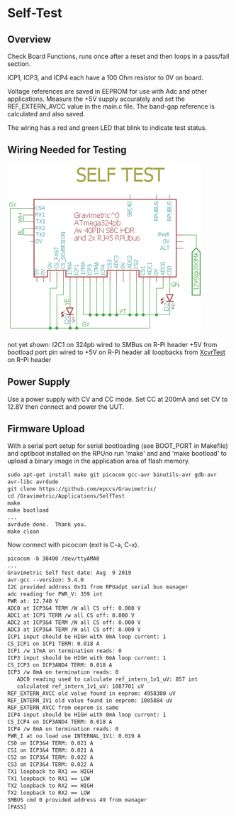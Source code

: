 # Self-Test

## Overview

Check Board Functions, runs once after a reset and then loops in a pass/fail section.

ICP1, ICP3, and ICP4 each have a 100 Ohm resistor to 0V on board.

Voltage references are saved in EEPROM for use with Adc and other applications. Measure the +5V supply accurately and set the REF_EXTERN_AVCC value in the main.c file. The band-gap reference is calculated and also saved.

The wiring has a red and green LED that blink to indicate test status.

## Wiring Needed for Testing

![Wiring](./Setup/SelfTestWiring.png)

not yet shown:
I2C1 on 324pb wired to SMBus on R-Pi header
+5V from bootload port pin wired to +5V on R-Pi header
all loopbacks from [XcvrTest] on R-Pi header

[XcvrTest]: https://github.com/epccs/RPUno/tree/master/XcvrTest


## Power Supply

Use a power supply with CV and CC mode. Set CC at 200mA and set CV to 12.8V then connect and power the UUT.


## Firmware Upload

With a serial port setup for serial bootloading (see BOOT_PORT in Makefile) and optiboot installed on the RPUno run 'make' and and 'make bootload' to upload a binary image in the application area of flash memory.


``` 
sudo apt-get install make git picocom gcc-avr binutils-avr gdb-avr avr-libc avrdude
git clone https://github.com/epccs/Gravimetric/
cd /Gravimetric/Applications/SelfTest
make
make bootload
...
avrdude done.  Thank you.
make clean
``` 

Now connect with picocom (exit is C-a, C-x). 

``` 
picocom -b 38400 /dev/ttyAMA0
...
Gravimetric Self Test date: Aug  9 2019
avr-gcc --version: 5.4.0
I2C provided address 0x31 from RPUadpt serial bus manager
adc reading for PWR_V: 359 int
PWR at: 12.740 V
ADC0 at ICP3&4 TERM /W all CS off: 0.000 V
ADC1 at ICP1 TERM /w all CS off: 0.000 V
ADC2 at ICP3&4 TERM /W all CS off: 0.000 V
ADC3 at ICP3&4 TERM /W all CS off: 0.000 V
ICP1 input should be HIGH with 0mA loop current: 1
CS_ICP1 on ICP1 TERM: 0.018 A
ICP1 /w 17mA on termination reads: 0
ICP3 input should be HIGH with 0mA loop current: 1
CS_ICP3 on ICP3AND4 TERM: 0.018 A
ICP3 /w 8mA on termination reads: 0
   ADC0 reading used to calculate ref_intern_1v1_uV: 857 int
   calculated ref_intern_1v1_uV: 1087701 uV
REF_EXTERN_AVCC old value found in eeprom: 4958300 uV
REF_INTERN_1V1 old value found in eeprom: 1085884 uV
REF_EXTERN_AVCC from eeprom is same
ICP4 input should be HIGH with 0mA loop current: 1
CS_ICP4 on ICP3AND4 TERM: 0.018 A
ICP4 /w 8mA on termination reads: 0
PWR_I at no load use INTERNAL_1V1: 0.019 A
CS0 on ICP3&4 TERM: 0.021 A
CS1 on ICP3&4 TERM: 0.021 A
CS2 on ICP3&4 TERM: 0.022 A
CS3 on ICP3&4 TERM: 0.022 A
TX1 loopback to RX1 == HIGH
TX1 loopback to RX1 == LOW
TX2 loopback to RX2 == HIGH
TX2 loopback to RX2 == LOW
SMBUS cmd 0 provided address 49 from manager
[PASS]
```

